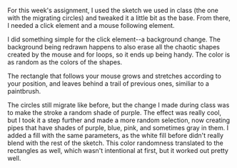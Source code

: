 For this week's assignment, I used the sketch we used in class (the one with the migrating circles) and tweaked it a little bit as the base. From there, I needed a click element and a mouse following element.

I did something simple for the click element--a background change. The background being redrawn happens to also erase all the chaotic shapes created by the mouse and for loops, so it ends up being handy. The color is as random as the colors of the shapes.

The rectangle that follows your mouse grows and stretches according to your position, and leaves behind a trail of previous ones, similiar to a paintbrush.

The circles still migrate like before, but the change I made during class was to make the stroke a random shade of purple. The effect was really cool, but I took it a step further and made a more random selection, now creating pipes that have shades of purple, blue, pink, and sometimes gray in them. I added a fill with the same parameters, as the white fill before didn't really blend with the rest of the sketch. This color randomness translated to the rectangles as well, which wasn't intentional at first, but it worked out pretty well.